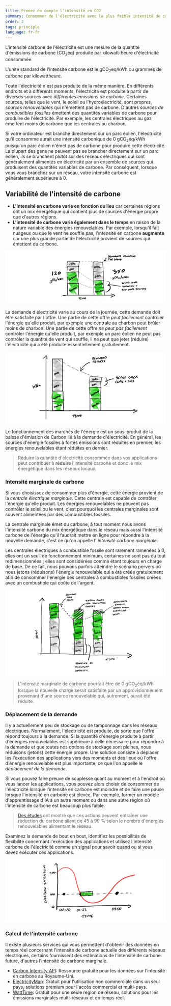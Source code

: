 ```yaml
---
title: Prenez en compte l’intensité en CO2 
summary: Consommer de l'électricité avec la plus faible intensité de carbone
order: 3
tags: principle
language: fr-fr
---
```


L'intensité carbone de l'électricité est une mesure de la quantité d'émissions de carbone (CO<sub>2</sub>éq) produite par kilowatt-heure d'électricité consommée.

L'unité standard de l'intensité carbone est le gCO<sub>2</sub>eq/kWh ou grammes de carbone par kilowattheure.

Toute l'électricité n'est pas produite de la même manière. En différents endroits et à différents moments, l'électricité est produite à partir de diverses sources avec *différentes émissions de carbone*. Certaines sources, telles que le vent, le soleil ou l'hydroélectricité, sont propres, *sources renouvelables* qui n'émettent pas de carbone. D'autres *sources de combustibles fossiles* émettent des quantités variables de carbone pour produire de l'électricité. Par exemple, les centrales électriques au gaz émettent moins de carbone que les centrales au charbon.

Si votre ordinateur est branché directement sur un parc éolien, l'électricité qu'il consomme aurait une intensité carbonique de 0 gCO<sub>2</sub>éq/kWh puisqu'un parc éolien n'émet pas de carbone pour produire cette électricité. La plupart des gens ne peuvent pas se brancher directement sur un parc éolien, ils se branchent plutôt sur des réseaux électriques qui sont généralement alimentés en électricité par un ensemble de sources qui produisent des quantités variables de carbone. Par conséquent, lorsque vous vous branchez sur un réseau, votre intensité carbone est généralement supérieure à 0.

## Variabilité de l'intensité de carbone

- **L'intensité en carbone varie en fonction du lieu** car certaines régions ont un mix énergétique qui contient plus de sources d'énergie propre que d'autres régions. 
- **L'intensité de carbone varie également dans le temps** en raison de la nature variable des énergies renouvelables. Par exemple, lorsqu'il fait nuageux ou que le vent ne souffle pas, l'intensité en carbone **augmente** car une plus grande partie de l'électricité provient de sources qui émettent du carbone.

![alt_text](/assets/images/principles/carbon-intensity-1.png "L'intensité de carbone change au fil du temps, à mesure que les sources renouvelables augmentent ou diminuent.")

La demande d'électricité varie au cours de la journée, cette demande doit être satisfaite par l'offre. Une partie de cette offre _peut facilement_ contrôler l'énergie qu'elle produit, par exemple une centrale au charbon peut brûler moins de charbon. Une partie de cette offre _ne peut pas facilement_ contrôler l'énergie qu'elle produit, par exemple un parc éolien ne peut pas contrôler la quantité de vent qui souffle, il ne peut que jeter (réduire) l'électricité qui a été produite essentiellement gratuitement.

![alt_text](/assets/images/principles/carbon-intensity-2.png "Les sources d'énergie à base de combustibles fossiles sont généralement réduites en premier et les énergies renouvelables en dernier.")

Le fonctionnement des marchés de l'énergie est un sous-produit de la baisse d'émission de Carbon lié à la demande d'électricité. En général, les sources d'énergie fossiles à fortes émissions sont réduites en premier, les énergies renouvelables étant réduites en dernier.

> Réduire la quantité d'électricité consommée dans vos applications peut contribuer à **réduire** l'intensité carbone et donc le mix énergétique dans les réseaux locaux.


### Intensité marginale de carbone

Si vous choisissez de consommer plus d'énergie, cette énergie provient de la *centrale électrique marginale*. Cette centrale est capable de contrôler l'énergie qu'elle produit. Les énergies renouvelables ne peuvent pas contrôler le soleil ou le vent, c'est pourquoi les centrales marginales sont souvent alimentées par des combustibles fossiles. 

La centrale marginale émet du carbone, à tout moment nous avons l'intensité carbone du mix énergétique dans le réseau mais aussi l'intensité carbone de l'énergie qu'il faudrait mettre en ligne pour répondre à la nouvelle demande, c'est ce qu'on appelle l' *intensité carbone marginale*.

Les centrales électriques à combustible fossile sont rarement ramenées à 0, elles ont un seuil de fonctionnement minimum, certaines ne sont pas du tout redimensionnées ; elles sont considérées comme étant toujours en charge de base. De ce fait, nous pouvons parfois atteindre le scénario pervers où nous jetons (réduisons) l'énergie renouvelable qui a été créée gratuitement afin de consommer l'énergie des centrales à combustibles fossiles créées avec un combustible qui coûte de l'argent.

![alt_text](/assets/images/principles/carbon-intensity-3.png "Il y a des moments où l'intensité marginale de carbone atteint 0")

> L'intensité marginale de carbone pourrait être de 0 gCO<sub>2</sub>éq/kWh lorsque la nouvelle charge serait satisfaite par un approvisionnement provenant d'une source renouvelable qui, autrement, aurait été réduite.

### Déplacement de la demande

Il y a actuellement peu de stockage ou de tamponnage dans les réseaux électriques. Normalement, l'électricité est produite, de sorte que l'offre répond toujours à la demande. Si la quantité d'énergie produite à partir d'énergies renouvelables est supérieure à celle nécessaire pour répondre à la demande et que toutes nos options de stockage sont pleines, nous réduisons (jetons) cette énergie propre. Une solution consiste à déplacer les l'exécution des applications vers des moments et des lieux où l'offre d'énergie renouvelable est plus importante, ce que l'on appelle le *déplacement de la demande*.

Si vous pouvez faire preuve de souplesse quant au moment et à l'endroit où vous lancer les applications, vous pouvez alors choisir de consommer de l'électricité lorsque l'intensité en carbone est moindre et de faire une pause lorsque l'intensité en carbone est élevée. Par exemple, former un modèle d'apprentissage d'IA à un autre moment ou dans une autre région où l'intensité de carbone est beaucoup plus faible.

> [Des études](https://ieeexplore.ieee.org/document/6128960) ont montré que ces actions peuvent entraîner une réduction du carbone allant de 45 à 99 % selon le nombre d'énergies renouvelables alimentant le réseau.

Examinez la demande de bout en bout, identifiez les possibilités de flexibilité concernant l'exécution des applications et utilisez l'intensité carbone de l'électricité comme un signal pour savoir quand ou si vous devez exécuter ces applications.

![alt_text](/assets/images/principles/demand-shifting-1.png "Dans cet exemple, la ligne rouge correspond à l'intensité en carbone de l'électricité. Si nous décalons un peu l'exécution des applications par rapport à l'heure de démarrage préférée, à savoir minuit, nous pouvons profiter d'une électricité à plus faible intensité en carbone.")

### Calcul de l'intensité carbone

Il existe plusieurs services qui vous permettent d'obtenir des données en temps réel concernant l'intensité de carbone actuelle des différents réseaux électriques, certains fournissent des estimations de l'intensité de carbone future, d'autres l'intensité de carbone marginale. 

- [Carbon Intensity API](https://carbonintensity.org.uk/): Ressource gratuite pour les données sur l'intensité en carbone au Royaume-Uni.
- [ElectricityMap](https://api.electricitymap.org/): Gratuit pour l'utilisation non commerciale dans un seul pays, solutions premium pour l'accès commercial et multi-pays.
- [WattTime](https://www.watttime.org/): Gratuit pour une seule région de réseau, solutions pour les émissions marginales multi-réseaux et en temps réel.